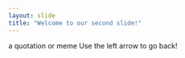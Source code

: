 ```yaml
---
layout: slide
title: "Welcome to our second slide!"
---
```

a quotation or meme
Use the left arrow to go back!
